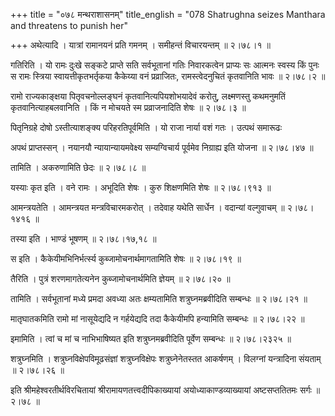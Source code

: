+++
title = "०७८ मन्थराशासनम्"
title_english = "078 Shatrughna seizes Manthara and threatens to punish her"

+++
अथेत्यादि । यात्रां रामानयनं प्रति गमनम् । समीहन्तं विचारयन्तम्  ॥  २।७८।१  ॥   

  

गतिरिति । यो रामः दुःखे सङ्कटे प्राप्ते सति सर्वभूतानां गतिः निवारकत्वेन प्राप्यः सः आत्मनः स्वस्य किं पुनः स रामः स्त्रिया स्वायत्तीकृतभर्तृकया कैकेय्या वनं प्रव्राजितः, रामस्त्वेदनुचितं कृतवानिति भावः  ॥  २।७८।२  ॥   

  

रामो राज्यकाङ्क्षया पितृवचनोल्लङ्घनं कृतवानित्यपियशोभयादेवं करोतु, लक्ष्मणस्तु कथमनुमतिं कृतवानित्याहबलवानिति । किं न मोचयते स्म प्रव्राजनादिति शेषः  ॥  २।७८।३  ॥   

  

पितृनिग्रहे दोषो ऽस्तीत्याशङ्क्य परिहरतिपूर्वमिति । यो राजा नार्या वशं गतः । उत्पथं समारूढः  

अपथं प्राप्तस्सन् । नयानयौ न्यायान्यायमवेक्ष्य सम्यग्विचार्य पूर्वमेव निग्राह्य इति योजना  ॥  २।७८।४७  ॥   

  

तामिति । अकरुणामिति छेदः  ॥  २।७८।८  ॥   

  

यस्याः कृत इति । वने रामः । अभूदिति शेषः । कुरु शिक्षणमिति शेषः  ॥  २।७८।९१३  ॥   

  

आमन्त्रयतेति । आमन्त्रयत मन्त्रविचारमकरोत् । तदेवाह यथेति सार्धेन । वदान्यां वल्गुवाचम्  ॥  २।७८।१४१६  ॥   

  

तस्या इति । भाण्डं भूषणम्  ॥  २।७८।१७,१८  ॥   

  

स इति । कैकेयीमभिनिर्भर्त्स्य कुब्जामोचनार्थमागतामिति शेषः  ॥  २।७८।१९  ॥   

  

तैरिति । पुत्रं शरणमागतेत्यनेन कुब्जामोचनार्थमिति ज्ञेयम्  ॥  २।७८।२०  ॥   

  

तामिति । सर्वभूतानां मध्ये प्रमदा अवध्या अतः क्षम्यतामिति शत्रुघ्नमब्रवीदिति सम्बन्धः  ॥  २।७८।२१  ॥   

  

मातृघातकमिति रामो मां नासूयेद्यदि न गर्हयेद्यदि तदा कैकेयीमपि हन्यामिति सम्बन्धः  ॥  २।७८।२२  ॥   

  

इमामिति । त्वां च मां च नाभिभाषिष्यत इति शत्रुघ्नमब्रवीदिति पूर्वेण सम्बन्धः  ॥  २।७८।२३२५  ॥   

  

शत्रुघ्नमिति । शत्रुघ्नविक्षेपविमूढसंज्ञां शत्रुघ्नविक्षेपः शत्रुघ्नेनेतस्तत आकर्षणम् । विलग्नां यन्त्रादिना संयताम्  ॥  २।७८।२६  ॥   

  

इति श्रीमहेश्वरतीर्थविरचितायां श्रीरामायणतत्त्वदीपिकाख्यायां अयोध्याकाण्डव्याख्यायां अष्टसप्ततितमः सर्गः  ॥  २।७८  ॥   

  

  

